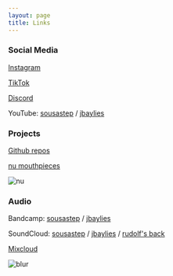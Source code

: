 ```yaml
---
layout: page
title: Links
---
```


### Social Media

[Instagram](https://www.instagram.com/sousasteps)

[TikTok](https://www.tiktok.com/@sousastep)

[Discord](https://discord.gg/qNbP6pKU)

YouTube: [sousastep](https://www.youtube.com/@sousastep) 
/ [jbaylies](https://www.youtube.com/@jbaylies)

### Projects

[Github repos](https://github.com/jbaylies)

[nu mouthpieces](https://numouthpieces.com/)

![nu](../images/numouthpieces.jpg)

### Audio

Bandcamp: [sousastep](https://sousastep.bandcamp.com) / [jbaylies](https://bandcamp.com/sousastep)

SoundCloud: [sousastep](https://soundcloud.com/sousastep) / [jbaylies](https://soundcloud.com/jbaylies) / [rudolf's back](https://soundcloud.com/rudolfs-back)

[Mixcloud](https://www.mixcloud.com/john-baylies)

![blur](../images/john1.jpg)
